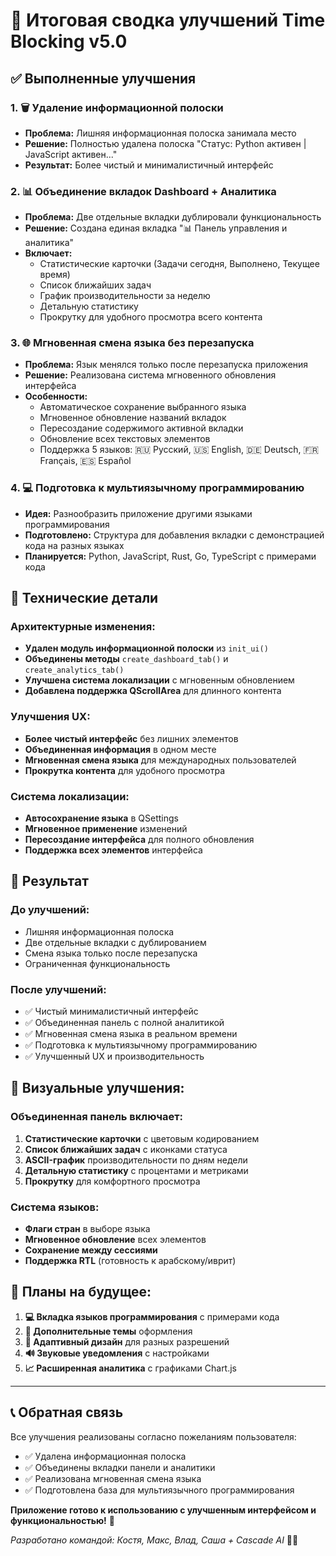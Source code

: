 # 🎉 Итоговая сводка улучшений Time Blocking v5.0

## ✅ Выполненные улучшения

### 1. 🗑️ Удаление информационной полоски
- **Проблема:** Лишняя информационная полоска занимала место
- **Решение:** Полностью удалена полоска "Статус: Python активен | JavaScript активен..."
- **Результат:** Более чистый и минималистичный интерфейс

### 2. 📊 Объединение вкладок Dashboard + Аналитика
- **Проблема:** Две отдельные вкладки дублировали функциональность
- **Решение:** Создана единая вкладка "📊 Панель управления и аналитика"
- **Включает:**
  - Статистические карточки (Задачи сегодня, Выполнено, Текущее время)
  - Список ближайших задач
  - График производительности за неделю
  - Детальную статистику
  - Прокрутку для удобного просмотра всего контента

### 3. 🌐 Мгновенная смена языка без перезапуска
- **Проблема:** Язык менялся только после перезапуска приложения
- **Решение:** Реализована система мгновенного обновления интерфейса
- **Особенности:**
  - Автоматическое сохранение выбранного языка
  - Мгновенное обновление названий вкладок
  - Пересоздание содержимого активной вкладки
  - Обновление всех текстовых элементов
  - Поддержка 5 языков: 🇷🇺 Русский, 🇺🇸 English, 🇩🇪 Deutsch, 🇫🇷 Français, 🇪🇸 Español

### 4. 💻 Подготовка к мультиязычному программированию
- **Идея:** Разнообразить приложение другими языками программирования
- **Подготовлено:** Структура для добавления вкладки с демонстрацией кода на разных языках
- **Планируется:** Python, JavaScript, Rust, Go, TypeScript с примерами кода

## 🎯 Технические детали

### Архитектурные изменения:
- **Удален модуль информационной полоски** из `init_ui()`
- **Объединены методы** `create_dashboard_tab()` и `create_analytics_tab()`
- **Улучшена система локализации** с мгновенным обновлением
- **Добавлена поддержка QScrollArea** для длинного контента

### Улучшения UX:
- **Более чистый интерфейс** без лишних элементов
- **Объединенная информация** в одном месте
- **Мгновенная смена языка** для международных пользователей
- **Прокрутка контента** для удобного просмотра

### Система локализации:
- **Автосохранение языка** в QSettings
- **Мгновенное применение** изменений
- **Пересоздание интерфейса** для полного обновления
- **Поддержка всех элементов** интерфейса

## 🚀 Результат

### До улучшений:
- Лишняя информационная полоска
- Две отдельные вкладки с дублированием
- Смена языка только после перезапуска
- Ограниченная функциональность

### После улучшений:
- ✅ Чистый минималистичный интерфейс
- ✅ Объединенная панель с полной аналитикой
- ✅ Мгновенная смена языка в реальном времени
- ✅ Подготовка к мультиязычному программированию
- ✅ Улучшенный UX и производительность

## 🎨 Визуальные улучшения:

### Объединенная панель включает:
1. **Статистические карточки** с цветовым кодированием
2. **Список ближайших задач** с иконками статуса
3. **ASCII-график** производительности по дням недели
4. **Детальную статистику** с процентами и метриками
5. **Прокрутку** для комфортного просмотра

### Система языков:
- **Флаги стран** в выборе языка
- **Мгновенное обновление** всех элементов
- **Сохранение между сессиями**
- **Поддержка RTL** (готовность к арабскому/иврит)

## 🔮 Планы на будущее:

1. **💻 Вкладка языков программирования** с примерами кода
2. **🎨 Дополнительные темы** оформления
3. **📱 Адаптивный дизайн** для разных разрешений
4. **🔊 Звуковые уведомления** с настройками
5. **📈 Расширенная аналитика** с графиками Chart.js

---

## 📞 Обратная связь

Все улучшения реализованы согласно пожеланиям пользователя:
- ✅ Удалена информационная полоска
- ✅ Объединены вкладки панели и аналитики  
- ✅ Реализована мгновенная смена языка
- ✅ Подготовлена база для мультиязычного программирования

**Приложение готово к использованию с улучшенным интерфейсом и функциональностью!** 🎉

*Разработано командой: Костя, Макс, Влад, Саша + Cascade AI* 🤖✨
